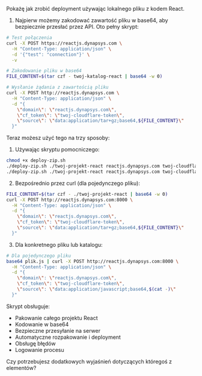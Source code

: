 Pokażę jak zrobić deployment używając lokalnego pliku z kodem React.

1. Najpierw możemy zakodować zawartość pliku w base64, aby bezpiecznie przesłać przez API. Oto pełny skrypt:

```bash
# Test połączenia
curl -X POST https://reactjs.dynapsys.com \
  -H "Content-Type: application/json" \
  -d '{"test": "connection"}' \
  -v
```
```bash
# Zakodowanie pliku w base64
FILE_CONTENT=$(tar czf - twoj-katalog-react | base64 -w 0)

# Wysłanie żądania z zawartością pliku
curl -X POST http://reactjs.dynapsys.com \
  -H "Content-Type: application/json" \
  -d "{
    \"domain\": \"reactjs.dynapsys.com\",
    \"cf_token\": \"twoj-cloudflare-token\",
    \"source\": \"data:application/tar+gz;base64,${FILE_CONTENT}\"
  }"
```



Teraz możesz użyć tego na trzy sposoby:

1. Używając skryptu pomocniczego:
```bash
chmod +x deploy-zip.sh
./deploy-zip.sh ./twoj-projekt-react reactjs.dynapsys.com twoj-cloudflare-token
./deploy-zip.sh ./twoj-projekt-react reactjs.dynapsys.com twoj-cloudflare-token
```

2. Bezpośrednio przez curl (dla pojedynczego pliku):
```bash
FILE_CONTENT=$(tar czf - ./twoj-projekt-react | base64 -w 0)
curl -X POST http://reactjs.dynapsys.com:8000 \
  -H "Content-Type: application/json" \
  -d "{
    \"domain\": \"reactjs.dynapsys.com\",
    \"cf_token\": \"twoj-cloudflare-token\",
    \"source\": \"data:application/tar+gz;base64,${FILE_CONTENT}\"
  }"
```

3. Dla konkretnego pliku lub katalogu:
```bash
# Dla pojedynczego pliku
base64 plik.js | curl -X POST http://reactjs.dynapsys.com:8000 \
  -H "Content-Type: application/json" \
  -d "{
    \"domain\": \"reactjs.dynapsys.com\",
    \"cf_token\": \"twoj-cloudflare-token\",
    \"source\": \"data:application/javascript;base64,$(cat -)\"
  }"
```

Skrypt obsługuje:
- Pakowanie całego projektu React
- Kodowanie w base64
- Bezpieczne przesyłanie na serwer
- Automatyczne rozpakowanie i deployment
- Obsługę błędów
- Logowanie procesu

Czy potrzebujesz dodatkowych wyjaśnień dotyczących któregoś z elementów?